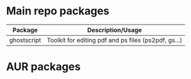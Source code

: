 # Main repo packages

|Package|Description/Usage|
|-|-|
|ghostscript|Toolkit for editing pdf and ps files (ps2pdf, gs...)|

# AUR packages
